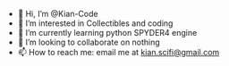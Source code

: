 - 👋 Hi, I’m @Kian-Code
- 👀 I’m interested in Collectibles and coding
- 🌱 I’m currently learning python SPYDER4 engine
- 💞️ I’m looking to collaborate on nothing
- 📫 How to reach me: email me at kian.scifi@gmail.com

<!---
Kian-Code/Kian-Code is a ✨ special ✨ repository because its `README.md` (this file) appears on your GitHub profile.
You can click the Preview link to take a look at your changes.
--->
